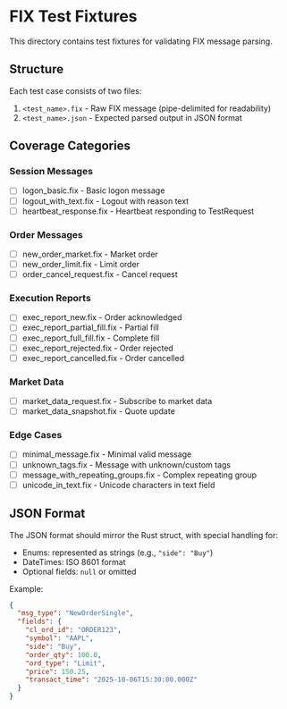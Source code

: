 # FIX Test Fixtures

This directory contains test fixtures for validating FIX message parsing.

## Structure

Each test case consists of two files:

1. `<test_name>.fix` - Raw FIX message (pipe-delimited for readability)
2. `<test_name>.json` - Expected parsed output in JSON format

## Coverage Categories

### Session Messages
- [ ] logon_basic.fix - Basic logon message
- [ ] logout_with_text.fix - Logout with reason text
- [ ] heartbeat_response.fix - Heartbeat responding to TestRequest

### Order Messages
- [ ] new_order_market.fix - Market order
- [ ] new_order_limit.fix - Limit order
- [ ] order_cancel_request.fix - Cancel request

### Execution Reports
- [ ] exec_report_new.fix - Order acknowledged
- [ ] exec_report_partial_fill.fix - Partial fill
- [ ] exec_report_full_fill.fix - Complete fill
- [ ] exec_report_rejected.fix - Order rejected
- [ ] exec_report_cancelled.fix - Order cancelled

### Market Data
- [ ] market_data_request.fix - Subscribe to market data
- [ ] market_data_snapshot.fix - Quote update

### Edge Cases
- [ ] minimal_message.fix - Minimal valid message
- [ ] unknown_tags.fix - Message with unknown/custom tags
- [ ] message_with_repeating_groups.fix - Complex repeating group
- [ ] unicode_in_text.fix - Unicode characters in text field

## JSON Format

The JSON format should mirror the Rust struct, with special handling for:
- Enums: represented as strings (e.g., `"side": "Buy"`)
- DateTimes: ISO 8601 format
- Optional fields: `null` or omitted

Example:
```json
{
  "msg_type": "NewOrderSingle",
  "fields": {
    "cl_ord_id": "ORDER123",
    "symbol": "AAPL",
    "side": "Buy",
    "order_qty": 100.0,
    "ord_type": "Limit",
    "price": 150.25,
    "transact_time": "2025-10-06T15:30:00.000Z"
  }
}
```
